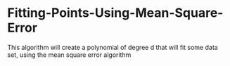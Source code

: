 # Fitting-Points-Using-Mean-Square-Error
This algorithm will create a polynomial of degree d that will fit some data set, using the mean square error algorithm
